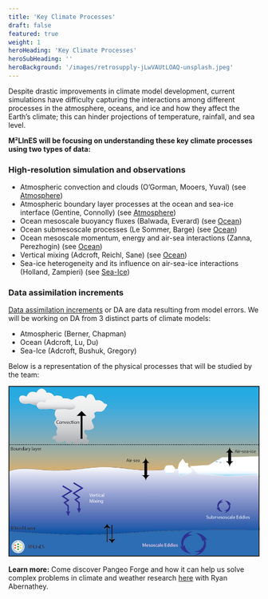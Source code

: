 ```yaml
---
title: 'Key Climate Processes'
draft: false
featured: true
weight: 1
heroHeading: 'Key Climate Processes'
heroSubHeading: ''
heroBackground: '/images/retrosupply-jLwVAUtLOAQ-unsplash.jpeg'
---
```


Despite drastic improvements in climate model development, current simulations have difficulty capturing the interactions among different processes in the atmosphere, oceans, and ice and how they affect the Earth’s climate; this can hinder projections of temperature, rainfall, and sea level.

**M²LInES will be focusing on understanding these key climate processes using two types of data:**

### High-resolution simulation and observations
* Atmospheric convection and clouds (O’Gorman, Mooers, Yuval) (see [Atmosphere](/blog/atmosphere))
* Atmospheric boundary layer processes at the ocean and sea-ice interface (Gentine, Connolly) (see [Atmosphere](/blog/atmosphere))
* Ocean mesoscale buoyancy fluxes (Balwada, Everard) (see [Ocean](/blog/ocean))
* Ocean submesoscale processes (Le Sommer, Barge) (see [Ocean](/blog/ocean))
* Ocean mesoscale momentum, energy and air-sea interactions (Zanna, Perezhogin) (see [Ocean](/blog/ocean))
* Vertical mixing (Adcroft, Reichl, Sane) (see [Ocean](/blog/ocean))
* Sea-ice heterogeneity and its influence on air-sea-ice interactions (Holland, Zampieri) (see [Sea-Ice](/blog/seaice))

### Data assimilation increments

[Data assimilation increments](/blog/dataassimilation) or DA are data resulting from model errors. We will be working on DA from 3 distinct parts of climate models:

* Atmospheric (Berner, Chapman)
* Ocean (Adcroft, Lu, Du)
* Sea-Ice (Adcroft, Bushuk, Gregory)


Below is a representation of the physical processes that will be studied by the team:

![title](/images/research/physical-processes-simple.png)

**Learn more:**
Come discover Pangeo Forge and how it can help us solve complex problems in climate and weather research [here](https://vimeo.com/510830389) with Ryan Abernathey.
